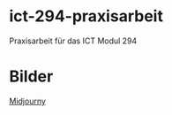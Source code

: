 # ict-294-praxisarbeit

Praxisarbeit für das ICT Modul 294

# Bilder 

[Midjourny](https://www.midjourney.com/app/jobs/0d543a56-a5ff-4b05-8f18-d9e3fd5c9e17/)
